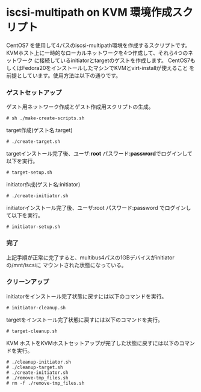 iscsi-multipath on KVM 環境作成スクリプト
=========================================

CentOS7 を使用して4パスのiscsi-multipath環境を作成するスクリプトです。
KVMホスト上に一時的なローカルネットワークを4つ作成して、それら4つのネットワーク
に接続しているinitiatorとtargetのゲストを作成します。
CentOS7もしくはFedora20をインストールしたマシンでKVMとvirt-installが使えること
を前提としています。使用方法は以下の通りです。

### ゲストセットアップ ###
ゲスト用ネットワーク作成とゲスト作成用スクリプトの生成。

	# sh ./make-create-scripts.sh

target作成(ゲスト名:target)

	# ./create-target.sh

targetインストール完了後、ユーザ:**root** パスワード:**password**でログインして以下を実行。

	# target-setup.sh

initiator作成(ゲスト名:initiator)

	# ./create-initiator.sh

initiatorインストール完了後、ユーザ:root パスワード:password でログインして以下を実行。

	# initiator-setup.sh

### 完了 ###
上記手順が正常に完了すると、multibus4パスの1GBデバイスがinitiatorの/mnt/iscsiに
マウントされた状態になっている。

### クリーンアップ ###
initiatorをインストール完了状態に戻すには以下のコマンドを実行。

	# initiator-cleanup.sh

targetをインストール完了状態に戻すには以下のコマンドを実行。

	# target-cleanup.sh

KVM ホストをKVMホストセットアップが完了した状態に戻すには以下のコマンドを実行。

	# ./cleanup-initiator.sh
	# ./cleanup-target.sh
	# ./create-initiator.sh
	# ./remove-tmp_files.sh
	# rm -f ./remove-tmp_files.sh
